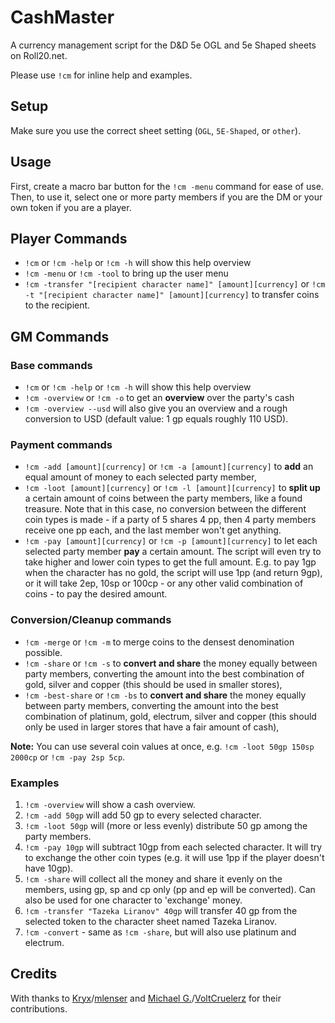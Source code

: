 # CashMaster

A currency management script for the D&D 5e OGL and 5e Shaped sheets on Roll20.net.

Please use `!cm` for inline help and examples.

## Setup

Make sure you use the correct sheet setting (`OGL`, `5E-Shaped`, or `other`).

## Usage

First, create a macro bar button for the `!cm -menu` command for ease of use.  Then, to use it, select one or more party members if you are the DM or your own token if you are a player.

## Player Commands

- `!cm` or `!cm -help` or `!cm -h` will show this help overview
- `!cm -menu` or `!cm -tool` to bring up the user menu
- `!cm -transfer "[recipient character name]" [amount][currency]` or `!cm -t "[recipient character name]" [amount][currency]` to transfer coins to the recipient.

## GM Commands

### Base commands

- `!cm` or `!cm -help` or `!cm -h` will show this help overview
- `!cm -overview` or `!cm -o` to get an **overview** over the party's cash
- `!cm -overview --usd` will also give you an overview and a rough conversion to USD (default value: 1 gp equals roughly 110 USD).

### Payment commands

- `!cm -add [amount][currency]` or `!cm -a [amount][currency]` to **add** an equal amount of money to each selected party member,
- `!cm -loot [amount][currency]` or `!cm -l [amount][currency]` to **split up** a certain amount of coins between the party members, like a found treasure. Note that in this case, no conversion between the different coin types is made - if a party of 5 shares 4 pp, then 4 party members receive one pp each, and the last member won't get anything.
- `!cm -pay [amount][currency]` or `!cm -p [amount][currency]` to let each selected party member **pay** a certain amount. The script will even try to take higher and lower coin types to get the full amount. E.g. to pay 1gp when the character has no gold, the script will use 1pp (and return 9gp), or it will take 2ep, 10sp or 100cp - or any other valid combination of coins - to pay the desired amount.

### Conversion/Cleanup commands

- `!cm -merge` or `!cm -m` to merge coins to the densest denomination possible.
- `!cm -share` or `!cm -s` to **convert and share** the money equally between party members, converting the amount into the best combination of gold, silver and copper (this should be used in smaller stores),
- `!cm -best-share` or `!cm -bs` to **convert and share** the money equally between party members, converting the amount into the best combination of platinum, gold, electrum, silver and copper (this should only be used in larger stores that have a fair amount of cash),


**Note:** You can use several coin values at once, e.g. `!cm -loot 50gp 150sp 2000cp` or `!cm -pay 2sp 5cp`.


### Examples

1. `!cm -overview` will show a cash overview.
2. `!cm -add 50gp` will add 50 gp to every selected character.
3. `!cm -loot 50gp` will (more or less evenly) distribute 50 gp among the party members.
4. `!cm -pay 10gp` will subtract 10gp from each selected character. It will try to exchange the other coin types (e.g. it will use 1pp if the player doesn't have 10gp).
5. `!cm -share` will collect all the money and share it evenly on the members, using gp, sp and cp only (pp and ep will be converted). Can also be used for one character to 'exchange' money.
6. `!cm -transfer "Tazeka Liranov" 40gp` will transfer 40 gp from the selected token to the character sheet named Tazeka Liranov.
7. `!cm -convert` - same as `!cm -share`, but will also use platinum and electrum.

## Credits

With thanks to [Kryx](https://app.roll20.net/users/277007/kryx)/[mlenser](https://github.com/mlenser) and [Michael G.](https://app.roll20.net/users/1583758/michael-g)/[VoltCruelerz](https://github.com/VoltCruelerz) for their contributions.
